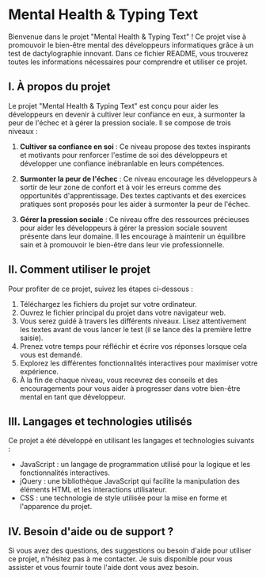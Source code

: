 # Mental Health & Typing Text

Bienvenue dans le projet "Mental Health & Typing Text" ! Ce projet vise à promouvoir le bien-être mental des développeurs informatiques grâce à un test de dactylographie innovant. Dans ce fichier README, vous trouverez toutes les informations nécessaires pour comprendre et utiliser ce projet.

## I. À propos du projet
Le projet "Mental Health & Typing Text" est conçu pour aider les développeurs en devenir à cultiver leur confiance en eux, à surmonter la peur de l'échec et à gérer la pression sociale. Il se compose de trois niveaux :

1. **Cultiver sa confiance en soi** : Ce niveau propose des textes inspirants et motivants pour renforcer l'estime de soi des développeurs et développer une confiance inébranlable en leurs compétences.

2. **Surmonter la peur de l'échec** : Ce niveau encourage les développeurs à sortir de leur zone de confort et à voir les erreurs comme des opportunités d'apprentissage. Des textes captivants et des exercices pratiques sont proposés pour les aider à surmonter la peur de l'échec.

3. **Gérer la pression sociale** : Ce niveau offre des ressources précieuses pour aider les développeurs à gérer la pression sociale souvent présente dans leur domaine. Il les encourage à maintenir un équilibre sain et à promouvoir le bien-être dans leur vie professionnelle.

## II. Comment utiliser le projet
Pour profiter de ce projet, suivez les étapes ci-dessous :

1. Téléchargez les fichiers du projet sur votre ordinateur.
2. Ouvrez le fichier principal du projet dans votre navigateur web.
3. Vous serez guidé à travers les différents niveaux. Lisez attentivement les textes avant de vous lancer le test (il se lance dès la première lettre saisie).
4. Prenez votre temps pour réfléchir et écrire vos réponses lorsque cela vous est demandé.
5. Explorez les différentes fonctionnalités interactives pour maximiser votre expérience.
6. À la fin de chaque niveau, vous recevrez des conseils et des encouragements pour vous aider à progresser dans votre bien-être mental en tant que développeur.

## III. Langages et technologies utilisés
Ce projet a été développé en utilisant les langages et technologies suivants :

- JavaScript : un langage de programmation utilisé pour la logique et les fonctionnalités interactives.
- jQuery : une bibliothèque JavaScript qui facilite la manipulation des éléments HTML et les interactions utilisateur.
- CSS : une technologie de style utilisée pour la mise en forme et l'apparence du projet.

## IV. Besoin d'aide ou de support ?
Si vous avez des questions, des suggestions ou besoin d'aide pour utiliser ce projet, n'hésitez pas à me contacter. Je suis disponible pour vous assister et vous fournir toute l'aide dont vous avez besoin.
